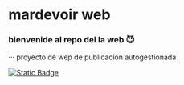 # mardevoir web

### bienvenide al repo del la web 😈

··· proyecto de wep de publicación autogestionada

[![Static Badge](https://img.shields.io/badge/VISITAR%20WEB-%23ff5555?style=for-the-badge)](https://mardevour.github.io/zine/)

